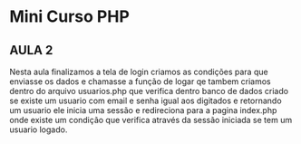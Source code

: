 Mini Curso PHP 
===========

AULA 2
------

<p>Nesta aula finalizamos a tela de login criamos as condições para que enviasse os dados e chamasse a função de logar qe tambem criamos dentro do arquivo usuarios.php que verifica dentro banco de dados criado se existe um usuario com email e senha igual aos digitados e  retornando um usuario ele inicia uma sessão e redireciona para a pagina index.php onde existe um condição que verifica através da sessão iniciada se tem um usuario logado.</p>

